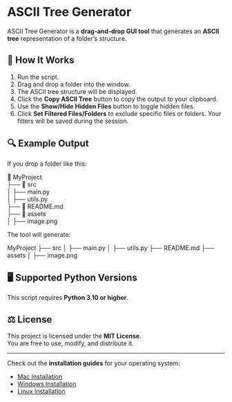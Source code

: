 # ASCII Tree Generator  

ASCII Tree Generator is a **drag-and-drop GUI tool** that generates an **ASCII tree** representation of a folder’s structure.  

## 🎯 How It Works  

1. Run the script.  
2. Drag and drop a folder into the window.  
3. The ASCII tree structure will be displayed.  
4. Click the **Copy ASCII Tree** button to copy the output to your clipboard.  
5. Use the **Show/Hide Hidden Files** button to toggle hidden files.  
6. Click **Set Filtered Files/Folders** to exclude specific files or folders. Your filters will be saved during the session.  

## 🔍 Example Output  

If you drop a folder like this:  

📂 MyProject  
├── 📂 src  
│   ├── main.py  
│   ├── utils.py  
├── 📄 README.md  
├── 📂 assets  
│   ├── image.png  

The tool will generate:  

MyProject
├── src
│   ├── main.py
│   ├── utils.py
├── README.md
├── assets
│   ├── image.png

## 🖥 Supported Python Versions  

This script requires **Python 3.10 or higher**.  

## ⚖️ License  

This project is licensed under the **MIT License**.  
You are free to use, modify, and distribute it.  

---

Check out the **installation guides** for your operating system:  
- [Mac Installation](MAC_INSTALL.md)  
- [Windows Installation](WINDOWS_INSTALL.md)  
- [Linux Installation](LINUX_INSTALL.md)  